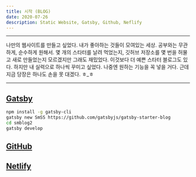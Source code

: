 ```yaml
---
title: 시작 (BLOG)
date: 2020-07-26
description: Static Website, Gatsby, Github, Neflify
---
```


---

나만의 웹사이트를 만들고 싶었다. 내가 좋아하는 것들이 모여있는 세상. 공부와는 무관하게, 순수하게 원해서. 몇 개의 스타터를 날려 먹었는지, 깃허브 저장소를 몇 번을 허물고 새로 만들었는지 모르겠지만 그래도 재밌었다. 이것보다 더 예쁜 스타터 블로그도 있다. 하지만 내 실력으로 하나씩 꾸미고 싶었다. 나중엔 원하는 기능을 꼭 넣을 거다. 근데 지금 당장은 하나도 손을 못 대겠다. ㅎ_ㅎ 

---

## [Gatsby](https://www.gatsbyjs.org/)

```bash
npm install -g gatsby-cli
gatsby new SmSS https://github.com/gatsbyjs/gatsby-starter-blog
cd smblog2
gatsby develop
```

## [GitHub](https://github.com/)

## [Netlify](https://www.netlify.com/)